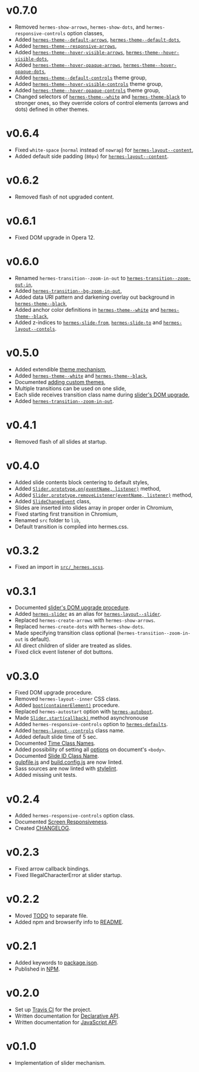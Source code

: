 [gulp-eslint]: https://github.com/adametry/gulp-eslint
[gulp-sass]: https://github.com/dlmanning/gulp-sass
[gulp-uglify]: https://github.com/terinjokes/gulp-uglify
[stylelint]: https://github.com/stylelint/stylelint

[hermes-autoboot]: class-names.md#hermes-autoboot
[hermes-defaults]: class-names.md#hermes-defaults
[layout-controls]: class-names.md#hermes-layout--controls
[hermes-slider]: class-names.md#hermes-slider
[layout-slider]: class-names.md#hermes-layout--slider
[layout-content]: class-names.md#hermes-layout--content
[slide-from]: class-names.md#hermes-slide-from
[slide-to]: class-names.md#hermes-slide-to

[hermes-boot]: javascript-api.md#bootcontainerelement
[slider-start]: javascript-api.md#sliderstartcallback
[slider-on]: javascript-api.md#sliderprototypeoneventname-listener
[slider-remove-listener]: javascript-api.md#sliderprototyperemovelistenereventname-listener
[slide-change-event]: javascript-api.md#slidechangeevent

[time-class-names]: class-names.md#time-class-names
[option-class-names]: class-names.md#option-class-names
[theme-white]: class-names.md#hermes-theme--white
[theme-black]: class-names.md#hermes-theme--black
[theme-arrows]: class-names.md#hermes-theme--default-arrows
[theme-dots]: class-names.md#hermes-theme--default-dots
[theme-hv-arrows]: class-names.md#hermes-theme--hover-visible-arrows
[theme-hv-dots]: class-names.md#hermes-theme--hover-visible-dots
[theme-ho-arrows]: class-names.md#hermes-theme--hover-opaque-arrows
[theme-ho-dots]: class-names.md#hermes-theme--hover-opaque-dots
[theme-responsive-arrows]: class-names.md#hermes-theme--responsive-arrows
[theme-controls]: class-names.md#hermes-theme--default-controls
[theme-ho-controls]: class-names.md#hermes-theme--hover-opaque-controls
[theme-hv-controls]: class-names.md#hermes-theme--hover-visible-controls
[theme-regex]: class-names.md#hermes-theme--sg
[zoom-out-in]: class-names.md#hermes-transition--zoom-out-in
[bg-zoom-in-out]: class-names.md#hermes-transition--bg-zoom-in-out
[slide-id]: class-names.md#hermes-slide-id-s

# v0.7.0

 * Removed `hermes-show-arrows`, `hermes-show-dots`, and
  `hermes-responsive-controls` option classes,
 * Added [`hermes-theme--default-arrows`][theme-arrows],
   [`hermes-theme--default-dots`][theme-dots],
 * Added [`hermes-theme--responsive-arrows`][theme-responsive-arrows],
 * Added [`hermes-theme--hover-visible-arrows`][theme-hv-arrows],
   [`hermes-theme--hover-visible-dots`][theme-hv-dots],
 * Added [`hermes-theme--hover-opaque-arrows`][theme-ho-arrows],
   [`hermes-theme--hover-opaque-dots`][theme-ho-dots],
 * Added [`hermes-theme--default-controls`][theme-controls] theme group,
 * Added [`hermes-theme--hover-visible-controls`][theme-hv-controls] theme group,
 * Added [`hermes-theme--hover-opaque-controls`][theme-ho-controls] theme group,
 * Changed selectors of [`hermes-theme--white`][theme-white] and
   [`hermes-theme-black`][theme-black] to stronger ones, so they override
   colors of&nbsp;control elements (arrows and dots) defined in other themes.
   
# v0.6.4

 * Fixed `white-space` (`normal` instead of `nowrap`) for [`hermes-layout--content`][layout-content],
 * Added default side padding (`80px`) for [`hermes-layout--content`][layout-content].

# v0.6.2

 * Removed flash of not upgraded content.

# v0.6.1

 * Fixed DOM upgrade in Opera 12.

# v0.6.0

 * Renamed `hermes-transition--zoom-in-out` to [`hermes-transition--zoom-out-in`][zoom-out-in],
 * Added [`hermes-transition--bg-zoom-in-out`][bg-zoom-in-out],
 * Added data URI pattern and darkening overlay out background in [`hermes-theme--black`][theme-black],
 * Added anchor color definitions in [`hermes-theme--white`][theme-white] and [`hermes-theme--black`][theme-black],
 * Added z-indices to [`hermes-slide-from`][slide-from], [`hermes-slide-to`][slide-to]
   and [`hermes-layout--contols`][layout-controls].

# v0.5.0

 * Added extendible [theme mechanism][theme-regex],
 * Added [`hermes-theme--white`][theme-white] and [`hermes-theme--black`][theme-black],
 * Documented [adding custom themes](custom-themes.md),
 * Multiple transitions can be used on one slide,
 * Each slide receives transition class name during [slider's DOM upgrade](dom-upgrade.md),
 * Added [`hermes-transition--zoom-in-out`][zoom-out-in].

# v0.4.1

 * Removed flash of all slides at startup.

# v0.4.0

 * Added slide contents block centering to default styles,
 * Added [`Slider.prototype.on(eventName, listener)`][slider-on] method,
 * Added [`Slider.prototype.removeListener(eventName, listener)`][slider-remove-listener] method,
 * Added [`SlideChangeEvent`][slide-change-event] class,
 * Slides are inserted into slides array in proper order in Chromium,
 * Fixed starting first transition in Chromium,
 * Renamed `src` folder to `lib`,
 * Default transition is compiled into hermes.css.

# v0.3.2

 * Fixed an import in [`src/_hermes.scss`](../src/_hermes.scss).

# v0.3.1

 * Documented [slider's DOM upgrade procedure](dom-upgrade.md).
 * Added [`hermes-slider`][hermes-slider] as an alias for [`hermes-layout--slider`][layout-slider].
 * Replaced `hermes-create-arrows` with `hermes-show-arrows`.
 * Replaced `hermes-create-dots` with `hermes-show-dots`.
 * Made specifying transition class optional (`hermes-transition--zoom-in-out` is default).
 * All direct children of slider are treated as slides.
 * Fixed click event listener of dot buttons.

# v0.3.0

 * Fixed DOM upgrade procedure.
 * Removed `hermes-layout--inner` CSS class.
 * Added [`boot(containerElement)`][hermes-boot] procedure.
 * Replaced `hermes-autostart` option with [`hermes-autoboot`][hermes-autoboot].
 * Made [`Slider.start(callback)` ][slider-start] method asynchronouse
 * Added `hermes-responsive-controls` option to [`hermes-defaults`][hermes-defaults].
 * Added [`hermes-layout--controls`][layout-controls] class name.
 * Added default slide time of 5 sec.
 * Documented [Time Class Names][time-class-names].
 * Added possibility of setting all [options][option-class-names]
  on document's `<body>`.
 * Documented [Slide ID Class Name][slide-id].
 * [gulpfile.js][v0.2.5_1] and [build.config.js][v0.2.5_2] are now linted.
 * Sass sources are now linted with [stylelint][stylelint].
 * Added missing unit tests.

[v0.2.5_1]: gulpfile.js
[v0.2.5_2]: build.config.js

# v0.2.4

 * Added `hermes-responsive-controls` option class.
 * Documented [Screen Responsiveness][v0.2.4_2].
 * Created [CHANGELOG][v0.2.4_3].

[v0.2.4_2]: doc/responsiveness.md
[v0.2.4_3]: CHANGELOG.md

# v0.2.3

 * Fixed arrow callback bindings.
 * Fixed IllegalCharacterError at slider startup.

# v0.2.2

 * Moved [TODO][v0.2.2_1] to separate file.
 * Added npm and browserify info to [README][v0.2.2_2].

[v0.2.2_1]: TODO.md
[v0.2.2_2]: README.md

# v0.2.1

 * Added keywords to [package.json][v0.2.1_1].
 * Published in [NPM][v0.2.1_2].

[v0.2.1_1]: package.json
[v0.2.1_2]: https://www.npmjs.com/package/hermes-slider

# v0.2.0

 * Set up [Travis CI][v0.2.0_1] for the project.
 * Written documentation for [Declarative API][v0.2.0_2].
 * Written documentation for [JavaScript API][v0.2.0_3].

[v0.2.0_1]: https://travis-ci.org/webfront-toolkit/hermes
[v0.2.0_2]: doc/class-names.md
[v0.2.0_3]: doc/javascript-api.md

# v0.1.0

 * Implementation of slider mechanism.

